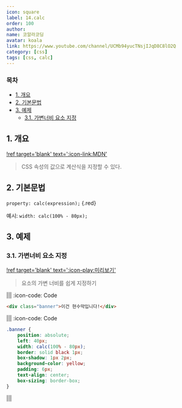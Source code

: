 ```yaml
---
icon: square
label: 14.calc
order: 100
author:
name: 코알라코딩
avatar: koala
link: https://www.youtube.com/channel/UCMb94yucTNsjIJqD8C8lO2Q
category: [css]
tags: [css, calc]
---
```


### 목차 <!-- omit in toc -->

- [1. 개요](#1-개요)
- [2. 기본문법](#2-기본문법)
- [3. 예제](#3-예제)
	- [3.1. 가변너비 요소 지정](#31-가변너비-요소-지정)

## 1. 개요

[!ref target='blank' text=':icon-link:MDN'](https://developer.mozilla.org/ko/docs/Web/CSS/calc)

> CSS 속성의 값으로 계산식을 지정할 수 있다.

## 2. 기본문법

`property: calc(expression);` {.red}

예시: `width: calc(100% - 80px);`

## 3. 예제

### 3.1. 가변너비 요소 지정

[!ref target='blank' text=':icon-play:미리보기'](https://qwerewqwerew.github.io/source/css/14-calc)

> 요소의 가변 너비를 쉽게 지정하기

||| :icon-code: Code

```html #
<div class="banner">이건 현수막입니다!</div>
```

||| :icon-code: Code

```css #
.banner {
	position: absolute;
	left: 40px;
	width: calc(100% - 80px);
	border: solid black 1px;
	box-shadow: 1px 2px;
	background-color: yellow;
	padding: 6px;
	text-align: center;
	box-sizing: border-box;
}
```

|||
